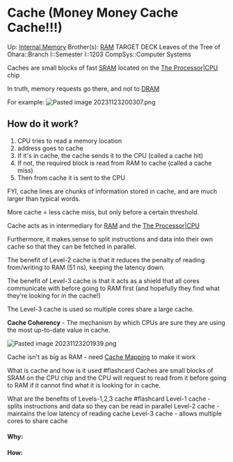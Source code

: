 # Cache (Money Money Cache Cache!!!)

Up: [Internal Memory](internal_memory)
Brother(s): [RAM](ram)
TARGET DECK
Leaves of the Tree of Ohara::Branch I::Semester I::1203 CompSys::Computer Systems

Caches are small blocks of fast [SRAM](sram) located on the [The Processor|CPU](the_processor|cpu) chip 

In truth, memory requests go there, and not to [DRAM](dram)

For example:
![Pasted image 20231123200307.png](pasted_image_20231123200307.png)


## How do it work?

1. CPU tries to read a memory location
2. address goes to cache
3. If it's in cache, the cache sends it to the CPU (called a cache  hit) 
4. If not, the required block is read from RAM to cache (called a cache miss)
5. Then from cache it is sent to the CPU


FYI, cache lines are chunks of information stored in cache, and are much larger than typical words.

More cache = less cache miss, but only before a certain threshold.

Cache acts as in intermediary for [RAM](ram) and the [The Processor|CPU](the_processor|cpu)

Furthermore, it makes sense to split instructions and data into their own cache so that they can be fetched in parallel.

The benefit of Level-2 cache is that it reduces the penalty of reading from/writing to RAM (51 ns), keeping the latency down.

The benefit of Level-3 cache is that it acts as a shield that all cores communicate with before going to RAM first (and hopefully they find what they're looking for in the cache!)

The Level-3 cache is used so multiple cores share a large cache.

**Cache Coherency** - The mechanism by which CPUs are sure they are using the most up-to-date value in cache.

![Pasted image 20231123201939.png](pasted_image_20231123201939.png)

Cache isn't as big as RAM - need [Cache Mapping](cache_mapping) to make it work

What is cache and how is it used #flashcard 
Caches are small blocks of SRAM on the CPU chip and the CPU will request to read from it before going to RAM if it cannot find what it is looking for in cache.
<!--ID: 1700775011485-->


What are the benefits of Levels-1,2,3 cache #flashcard 
Level-1 cache - splits instructions and data so they can be read in parallel
Level-2 cache - maintains the low latency of reading cache
Level-3 cache - allows multiple cores to share cache
<!--ID: 1700775011492-->






















#### Why:
#### How:










